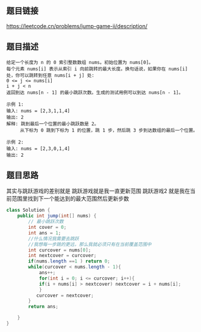 ## 题目链接
https://leetcode.cn/problems/jump-game-ii/description/

## 题目描述
```
给定一个长度为 n 的 0 索引整数数组 nums。初始位置为 nums[0]。
每个元素 nums[i] 表示从索引 i 向前跳转的最大长度。换句话说，如果你在 nums[i] 处，你可以跳转到任意 nums[i + j] 处:
0 <= j <= nums[i] 
i + j < n
返回到达 nums[n - 1] 的最小跳跃次数。生成的测试用例可以到达 nums[n - 1]。

示例 1:
输入: nums = [2,3,1,1,4]
输出: 2
解释: 跳到最后一个位置的最小跳跃数是 2。
     从下标为 0 跳到下标为 1 的位置，跳 1 步，然后跳 3 步到达数组的最后一个位置。

示例 2:
输入: nums = [2,3,0,1,4]
输出: 2
```
## 题目思路
其实与跳跃游戏的差别就是
跳跃游戏就是我一直更新范围
跳跃游戏2 就是我在当前范围里找到下一个能达到的最大范围然后更新步数
```java
class Solution {
    public int jump(int[] nums) {
        // 最小跳跃次数
        int cover = 0;
        int ans = 1;
        //什么情况我需要去跳跃
        //我想每一步跳的更远，那么我就必须只有在当前覆盖范围中
        int curcover = nums[0];
        int nextcover = curcover;
        if(nums.length ==1 ) return 0;
        while(curcover < nums.length - 1){
            ans++;
            for(int i = 0; i <= curcover; i++){
            if(i + nums[i] > nextcover) nextcover = i + nums[i];
            }
           curcover = nextcover;
        }
        return ans;

    }
}
```
